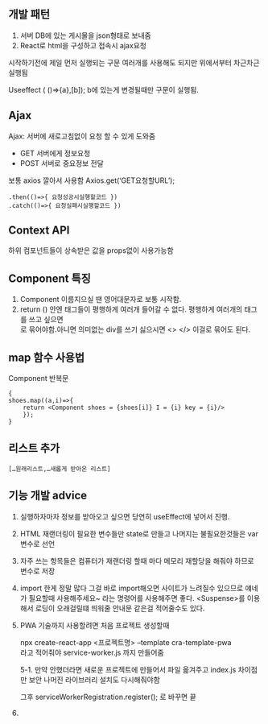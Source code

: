 개발 패턴
---
1. 서버 DB에 있는 게시물을 json형태로 보내줌
2. React로 html을 구성하고 접속시 ajax요청

시작하기전에 제일 먼저 실행되는 구문 여러개를 사용해도 되지만 위에서부터 차근차근 실행됨

Useeffect ( ()=>{a},[b]);  b에 있는게 변경될때만 구문이 실행됨.

Ajax
---
Ajax: 서버에 새로고침없이 요청 할 수 있게 도와줌
-	GET 서버에게 정보요청
-	POST 서버로 중요정보 전달

보통 axios 깔아서 사용함
Axios.get(‘GET요청할URL’);

    .then(()=>{ 요청성공시실행할코드 })
    .catch(()=>{ 요청실패시실행할코드 })

Context API 
---
하위 컴포넌트들이 상속받은 값을 props없이 사용가능함

Component 특징
---
1. Component 이름지으실 땐 영어대문자로 보통 시작함.
2. return () 안엔 태그들이 평행하게 여러개 들어갈 수 없다.
평행하게 여러개의 태그를 쓰고 싶으면 <div>로 묶어야함.아니면 의미없는 div를 쓰기 싫으시면 <> </> 이걸로 묶어도 된다.

map 함수 사용법 
---
Component 반복문

    {
    shoes.map((a,i)=>{ 
        return <Component shoes = {shoes[i]} I = {i} key = {i}/>
        });
    }

리스트 추가 
---

    […원래리스트,…새롭게 받아온 리스트] 

기능 개발 advice
---
1. 실행하자마자 정보를 받아오고 싶으면 당연히 useEffect에 넣어서 진행.

2. HTML 재랜더링이 필요한 변수들만 state로 만들고 나머지는 불필요한것들은 var 변수로 선언

3. 자주 쓰는 항목들은 컴퓨터가 재랜더링 할때 마다 메모리 재할당을 해줘야 하므로 변수로 저장

4. import 한게 정말 많다 그걸 바로 import해오면 사이트가 느려질수 있으므로 
얘네가 필요할때 사용해주세요~ 라는 명령어를 사용해주면 좋다.
<Suspense\>를 이용해서 로딩이 오래걸릴떄 띄워줄 안내문 같은걸 적어줄수도 있다.

5. PWA 기술까지 사용할려면 처음 프로젝트 생성할때 

    npx create-react-app <프로젝트명> –template cra-template-pwa    
라고 적어줘야 service-worker.js 까지 만들어줌

    5-1. 만약 안했더라면 새로운 프로젝트에 만들어서 파일 옮겨주고 index.js 차이점만 보안 나머진 라이브러리 설치도 다시해줘야함

    그후 serviceWorkerRegistration.register(); 로 바꾸면 끝

6.





